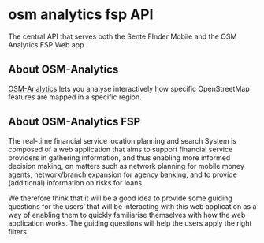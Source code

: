 # osm analytics fsp API
The central API that serves both the Sente FInder Mobile and the OSM Analytics FSP Web app

About OSM-Analytics
--------
[OSM-Analytics](https://osm-analytics.org) lets you analyse interactively how specific OpenStreetMap features are mapped in a specific region.


About OSM-Analytics FSP
--------

The real-time financial service location planning and search System is composed of a web application that aims to support financial service providers in gathering information, and thus enabling more informed decision making, on matters such as network planning for mobile money agents, network/branch expansion for agency banking, and to provide (additional) information on risks for loans.

We therefore think that it will be a good idea to provide some guiding questions for the users’ that will be interacting with this web application as a way of enabling them to quickly familiarise themselves with how the web application works. The guiding questions will help the users apply the right filters.

